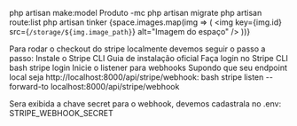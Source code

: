 php artisan make:model Produto -mc
php artisan migrate
php artisan route:list
php artisan tinker
{space.images.map(img => (
  <img key={img.id} src={`/storage/${img.image_path}`} alt="Imagem do espaço" />
))}


Para rodar o checkout do stripe localmente devemos seguir o passo a passo:
Instale o Stripe CLI
Guia de instalação oficial
Faça login no Stripe CLI
bash
stripe login
Inicie o listener para webhooks
Supondo que seu endpoint local seja http://localhost:8000/api/stripe/webhook:
bash
stripe listen --forward-to localhost:8000/api/stripe/webhook

Sera exibida a chave secret para o webhook, devemos cadastrala no .env:
STRIPE_WEBHOOK_SECRET
